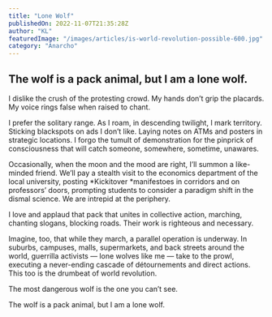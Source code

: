 ```yaml
---
title: "Lone Wolf"
publishedOn: 2022-11-07T21:35:28Z
author: "KL"
featuredImage: "/images/articles/is-world-revolution-possible-600.jpg"
category: "Anarcho"
---
```


## **The wolf is a pack animal, but I am a lone wolf.**

I dislike the crush of the protesting crowd. My hands don’t grip the placards. My voice rings false when raised to chant.

I prefer the solitary range. As I roam, in descending twilight, I mark territory. Sticking blackspots on ads I don’t like. Laying notes on ATMs and posters in strategic locations. I forgo the tumult of demonstration for the pinprick of consciousness that will catch someone, somewhere, sometime, unawares.

Occasionally, when the moon and the mood are right, I’ll summon a like-minded friend. We’ll pay a stealth visit to the economics department of the local university, posting *Kickitover *manifestoes in corridors and on professors’ doors, prompting students to consider a paradigm shift in the dismal science. We are intrepid at the periphery.

I love and applaud that pack that unites in collective action, marching, chanting slogans, blocking roads. Their work is righteous and necessary.

Imagine, too, that while they march, a parallel operation is underway. In suburbs, campuses, malls, supermarkets, and back streets around the world, guerrilla activists — lone wolves like me — take to the prowl, executing a never-ending cascade of détournements and direct actions. This too is the drumbeat of world revolution.

The most dangerous wolf is the one you can’t see.

The wolf is a pack animal, but I am a lone wolf.
